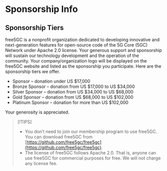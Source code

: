 # Sponsorship Info

## Sponsorship Tiers
free5GC is a nonprofit organization dedicated to developing innovative and next-generation features for open-source code of 
the 5G Core (5GC) Network under Apache 2.0 license. 
Your generous support and sponsorship will sustain our technology development and the operation of the community. Your company/organization logo will be displayed on the free5GC website and listed as the sponsorship you participate. Here are the sponsorship tiers we offer.

* Sponsor – donation under US $17,000 
* Bronze Sponsor – donation from US $17,000 to US $34,000
* Silver Sponsor – donation from US $34,000 to US $68,000
* Gold Sponsor – donation from US $68,000 to US $102,000
* Platinum Sponsor – donation for more than US $102,000

Your generosity is appreciated.

> [!TIPS] 
> - You don’t need to join our membership program to use free5GC. You can download free5GC from [https://github.com/free5gc/free5gc](https://github.com/free5gc/free5gc).
> - The license of free5GC follows Apache 2.0. That is, anyone can use free5GC for commercial purposes for free. We will not charge any license fee.
